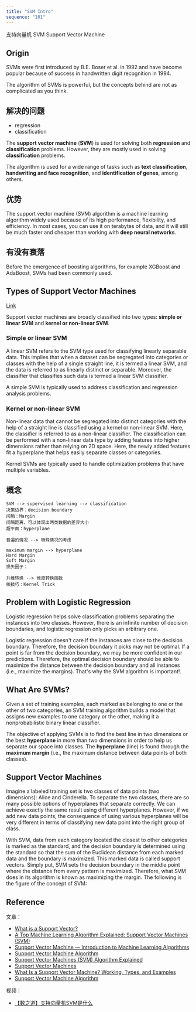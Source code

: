 ```yaml
---
title: "SVM Intro"
sequence: "101"
---
```


支持向量机 SVM Support Vector Machine

## Origin

SVMs were first introduced by B.E. Boser et al. in 1992 and have become popular
because of success in handwritten digit recognition in 1994.


The algorithm of SVMs is powerful, but the concepts behind are not as complicated as you think.





## 解决的问题

- regression
- classification

The **support vector machine** (**SVM**) is used for solving both **regression** and **classification** problems.
However, they are mostly used in solving **classification** problems.

The algorithm is used for a wide range of tasks
such as **text classification**, **handwriting and face recognition**,
and **identification of genes**, among others.

## 优势

The support vector machine (SVM) algorithm is a machine learning algorithm widely used
because of its high performance, flexibility, and efficiency.
In most cases, you can use it on terabytes of data,
and it will still be much faster and cheaper than working with **deep neural networks**.

## 有没有衰落

Before the emergence of boosting algorithms, for example XGBoost and AdaBoost, SVMs had been commonly used.

## Types of Support Vector Machines

[Link](https://www.spiceworks.com/tech/big-data/articles/what-is-support-vector-machine/)

Support vector machines are broadly classified into two types:
**simple or linear SVM** and **kernel or non-linear SVM**.

### Simple or linear SVM

A linear SVM refers to the SVM type used for classifying linearly separable data.
This implies that when a dataset can be segregated into categories or classes with the help of a single straight line,
it is termed a linear SVM, and the data is referred to as linearly distinct or separable.
Moreover, the classifier that classifies such data is termed a linear SVM classifier.

A simple SVM is typically used to address classification and regression analysis problems.

### Kernel or non-linear SVM

Non-linear data that cannot be segregated into distinct categories
with the help of a straight line is classified using a kernel or non-linear SVM.
Here, the classifier is referred to as a non-linear classifier.
The classification can be performed with a non-linear data type by adding features into higher dimensions
rather than relying on 2D space.
Here, the newly added features fit a hyperplane that helps easily separate classes or categories.

Kernel SVMs are typically used to handle optimization problems that have multiple variables.

## 概念

```text
SVM --> supervised learning --> classification
决策边界：decision boundary
间隔：Margin
间隔距离，可以体现出两类数据的差异大小
超平面：hyperplane

普遍的情况 --> 特殊情况的考虑

maximum margin --> hyperplane
Hard Margin
Soft Margin
损失因子：

升维转换 --> 维度转换函数
核技巧：Kernel Trick
```

## Problem with Logistic Regression

Logistic regression helps solve classification problems separating the instances into two classes.
However, there is an infinite number of decision boundaries, and logistic regression only picks an arbitrary one.

Logistic regression doesn't care if the instances are close to the decision boundary.
Therefore, the decision boundary it picks may not be optimal.
If a point is far from the decision boundary, we may be more confident in our predictions.
Therefore, the optimal decision boundary should be able to
maximize the distance between the decision boundary and all instances (i.e., maximize the margins).
That's why the SVM algorithm is important!.

## What Are SVMs?

Given a set of training examples, each marked as belonging to one or the other of two categories,
an SVM training algorithm builds a model that assigns new examples to one category or the other,
making it a nonprobabilistic binary linear classifier.

The objective of applying SVMs is to find the best line in two dimensions
or the best **hyperplane** in more than two dimensions in order to help us separate our space into classes.
The **hyperplane** (line) is found through the **maximum margin**
(i.e., the maximum distance between data points of both classes).

## Support Vector Machines

Imagine a labeled training set is two classes of data points (two dimensions): Alice and Cinderella.
To separate the two classes, there are so many possible options of hyperplanes that separate correctly.
We can achieve exactly the same result using different hyperplanes.
However, if we add new data points,
the consequence of using various hyperplanes will be very different
in terms of classifying new data point into the right group of class.

With SVM, data from each category located the closest to other categories is marked as
the standard, and the decision boundary is determined using the standard so that
the sum of the Euclidean distance from each marked data and the boundary is
maximized. This marked data is called support vectors. Simply put, SVM sets the
decision boundary in the middle point where the distance from every pattern is
maximized. Therefore, what SVM does in its algorithm is known as maximizing the
margin. The following is the figure of the concept of SVM:

## Reference

文章：

- [What is a Support Vector?](https://programmathically.com/what-is-a-support-vector/)
- [A Top Machine Learning Algorithm Explained: Support Vector Machines (SVM)](https://www.kdnuggets.com/2020/03/machine-learning-algorithm-svm-explained.html)
- [Support Vector Machine — Introduction to Machine Learning Algorithms](https://towardsdatascience.com/support-vector-machine-introduction-to-machine-learning-algorithms-934a444fca47)
- [Support Vector Machine Algorithm](https://www.javatpoint.com/machine-learning-support-vector-machine-algorithm)
- [Support Vector Machines (SVM) Algorithm Explained](https://monkeylearn.com/blog/introduction-to-support-vector-machines-svm/)
- [Support Vector Machines](https://scikit-learn.org/stable/modules/svm.html)
- [What Is a Support Vector Machine? Working, Types, and Examples](https://www.spiceworks.com/tech/big-data/articles/what-is-support-vector-machine/)
- [Support Vector Machine Algorithm](https://serokell.io/blog/support-vector-machine-algorithm)

视频：

- [【数之道】支持向量机SVM是什么](https://www.bilibili.com/video/BV16T4y1y7qj/)

